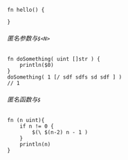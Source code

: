 ```
fn hello() {
	
}
```

###### 匿名参数与`$<N>`

```
fn doSomething( uint []str ) {
	println($0)
}
doSomething( 1 [/ sdf sdfs sd sdf ] )
// 1
```

###### 匿名函数与`$`

````
fn (n uint){
	if n != 0 {
		$(\ $(n-2) n - 1 )
	}
    println(n)
}
````


